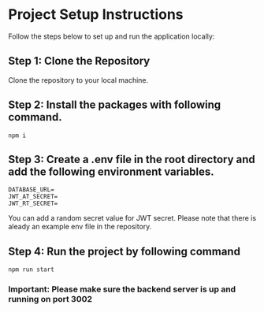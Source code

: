 # Project Setup Instructions

Follow the steps below to set up and run the application locally:

## Step 1: Clone the Repository

Clone the repository to your local machine.

## Step 2: Install the packages with following command.

```npm i```


## Step 3: Create a .env file in the root directory and add the following environment variables.

```
DATABASE_URL=
JWT_AT_SECRET=
JWT_RT_SECRET=
```
You can add a random secret value for JWT secret. Please note that there is aleady an example env file in the repository.

## Step 4: Run the project by following command

```npm run start```

### Important: Please make sure the backend server is up and running on port 3002
